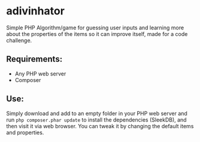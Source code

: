 # adivinhator
Simple PHP Algorithm/game for guessing user inputs and learning more about the properties of the items so it can improve itself, made for a code challenge.

## Requirements:
  - Any PHP web server
  - Composer

## Use:

Simply download and add to an empty folder in your PHP web server and run `php composer.phar update` to install the dependencies (SleekDB), and then visit it via web browser.
You can tweak it by changing the default items and properties.
